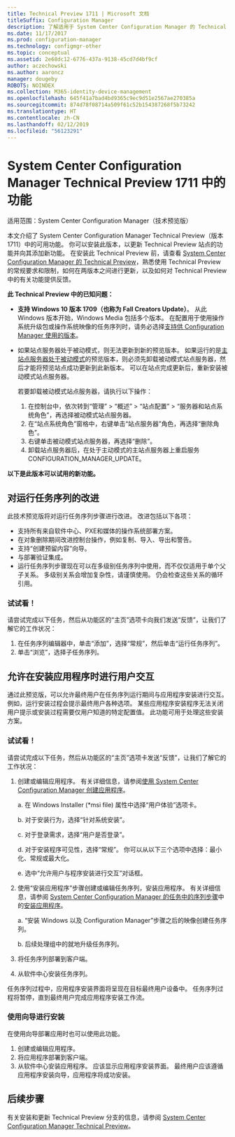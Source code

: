 ```yaml
---
title: Technical Preview 1711 | Microsoft 文档
titleSuffix: Configuration Manager
description: 了解适用于 System Center Configuration Manager 的 Technical Preview 版本 1711 中的可用功能。
ms.date: 11/17/2017
ms.prod: configuration-manager
ms.technology: configmgr-other
ms.topic: conceptual
ms.assetid: 2e68dc12-6776-437a-9138-45cd7d4bf9cf
author: aczechowski
ms.author: aaroncz
manager: dougeby
ROBOTS: NOINDEX
ms.collection: M365-identity-device-management
ms.openlocfilehash: 645f41a7bad4bd9365c9ec9d51e2567ae270385a
ms.sourcegitcommit: 874d78f08714a509f61c52b154387268f5b73242
ms.translationtype: HT
ms.contentlocale: zh-CN
ms.lasthandoff: 02/12/2019
ms.locfileid: "56123291"
---
```

# <a name="capabilities-in-technical-preview-1711-for-system-center-configuration-manager"></a>System Center Configuration Manager Technical Preview 1711 中的功能

适用范围：System Center Configuration Manager（技术预览版）

本文介绍了 System Center Configuration Manager Technical Preview（版本 1711）中的可用功能。 你可以安装此版本，以更新 Technical Preview 站点的功能并向其添加新功能。 在安装此 Technical Preview 前，请查看 [System Center Configuration Manager 的 Technical Preview](../../core/get-started/technical-preview.md)，熟悉使用 Technical Preview 的常规要求和限制，如何在两版本之间进行更新，以及如何对 Technical Preview 中的有关功能提供反馈。     


<!--  Known Issues Template   
**Known Issues in this Technical Preview:**
-   **Issue Name**. Details
    Workaround details.
-->
**此 Technical Preview 中的已知问题：**
- **支持 Windows 10 版本 1709（也称为 Fall Creators Update）**。  从此 Windows 版本开始，Windows Media 包括多个版本。 在配置用于使用操作系统升级包或操作系统映像的任务序列时，请务必选择[支持供 Configuration Manager 使用的版本](/sccm/core/plan-design/configs/support-for-windows-10#windows-10-as-a-client)。
- 如果站点服务器处于被动模式，则无法更新到新的预览版本。 如果运行的是[主站点服务器处于被动模式](/sccm/core/get-started/capabilities-in-technical-preview-1706#site-server-role-high-availability)的预览版本，则必须先卸载被动模式站点服务器，然后才能将预览站点成功更新到此新版本。 可以在站点完成更新后，重新安装被动模式站点服务器。

  若要卸载被动模式站点服务器，请执行以下操作：
  1. 在控制台中，依次转到“管理” > “概述” > “站点配置” > “服务器和站点系统角色”，再选择被动模式站点服务器。
  2. 在“站点系统角色”窗格中，右键单击“站点服务器”角色，再选择“删除角色”。
  3. 右键单击被动模式站点服务器，再选择“删除”。
  4. 卸载站点服务器后，在处于主动模式的主站点服务器上重启服务 CONFIGURATION_MANAGER_UPDATE。

**以下是此版本可以试用的新功能。**  

<!--  Section Template
##  FEATURE
### Procedure 1
### Try it out!  
 Try to complete the following tasks and then send us **Feedback** from the **Home** tab of the Ribbon to let us know how it worked:
 -  Task 1
 -  Task 2              
-->

## <a name="improvements-to-run-task-sequence"></a>对运行任务序列的改进
<!-- 1261338 -->

此技术预览版将对运行任务序列步骤进行改进。 改进包括以下各项：

 - 支持所有来自软件中心、PXE和媒体的操作系统部署方案。
 - 在对象删除期间改进控制台操作，例如复制、导入、导出和警告。
 - 支持“创建预留内容”向导。
 - 与部署验证集成。
 - 运行任务序列步骤现在可以在多级别任务序列中使用，而不仅仅适用于单个父子关系。 多级别关系会增加复杂性，请谨慎使用。 仍会检查这些关系的循环引用。

### <a name="try-it-out"></a>试试看！  

请尝试完成以下任务，然后从功能区的“主页”选项卡向我们发送“反馈”，让我们了解它的工作状况：

1. 在任务序列编辑器中，单击“添加”，选择“常规”，然后单击“运行任务序列”。
2. 单击“浏览”，选择子任务序列。

## <a name="allow-user-interaction-when-installing-an-application----1356976---"></a>允许在安装应用程序时进行用户交互<!-- 1356976 -->

通过此预览版，可以允许最终用户在任务序列运行期间与应用程序安装进行交互。 例如，运行安装过程会提示最终用户各种选项。 某些应用程序安装程序无法关闭用户提示或安装过程需要仅用户知道的特定配置值。 此功能可用于处理这些安装方案。

### <a name="try-it-out"></a>试试看！

请尝试完成以下任务，然后从功能区的“主页”选项卡发送“反馈”，让我们了解它的工作状况：

1.  创建或编辑应用程序。 有关详细信息，请参阅[使用 System Center Configuration Manager 创建应用程序](/sccm/apps/deploy-use/create-applications)。

    a. 在 Windows Installer (\*msi file) 属性中选择“用户体验”选项卡。

    b. 对于安装行为，选择“针对系统安装”。

    c. 对于登录需求，选择“用户是否登录”。

    d. 对于安装程序可见性，选择“常规”。 你可以从以下三个选项中选择：最小化、常规或最大化。

    e. 选中“允许用户与程序安装进行交互”对话框。

2.  使用“安装应用程序”步骤创建或编辑任务序列，安装应用程序。 有关详细信息，请参阅 [System Center Configuration Manager 的任务中的序列步骤](/sccm/osd/understand/task-sequence-steps)中的[安装应用程序](/sccm/osd/understand/task-sequence-steps#BKMK_InstallApplication)。

    a. “安装 Windows 以及 Configuration Manager”步骤之后的映像创建任务序列。

    b. 后续处理组中的就地升级任务序列。

3.  将任务序列部署到客户端。
4.  从软件中心安装任务序列。

任务序列过程中，应用程序安装界面将呈现在目标最终用户设备中。 任务序列过程将暂停，直到最终用户完成应用程序安装工作流。

### <a name="install-using-the-wizard"></a>使用向导进行安装

在使用向导部署应用时也可以使用此功能。

1. 创建或编辑应用程序。
2. 将应用程序部署到客户端。
3. 从软件中心安装应用程序。 应该显示应用程序安装界面。 最终用户应该遵循应用程序安装向导，应用程序将成功安装。




<!-- When we have another H2 in this topic, Add this Next Steps section back in.  -->

## <a name="next-steps"></a>后续步骤
有关安装和更新 Technical Preview 分支的信息，请参阅 [System Center Configuration Manager Technical Preview](/sccm/core/get-started/technical-preview)。    
